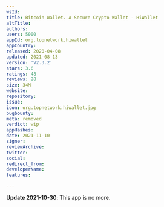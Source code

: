 ```yaml
---
wsId: 
title: Bitcoin Wallet. A Secure Crypto Wallet - HiWallet
altTitle: 
authors: 
users: 5000
appId: org.topnetwork.hiwallet
appCountry: 
released: 2020-04-08
updated: 2021-08-13
version: 'V2.3.2'
stars: 3.6
ratings: 48
reviews: 28
size: 34M
website: 
repository: 
issue: 
icon: org.topnetwork.hiwallet.jpg
bugbounty: 
meta: removed
verdict: wip
appHashes: 
date: 2021-11-10
signer: 
reviewArchive: 
twitter: 
social: 
redirect_from: 
developerName: 
features: 

---
```


**Update 2021-10-30**: This app is no more.

